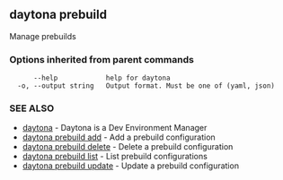 ## daytona prebuild

Manage prebuilds

### Options inherited from parent commands

```
      --help            help for daytona
  -o, --output string   Output format. Must be one of (yaml, json)
```

### SEE ALSO

* [daytona](daytona.md)	 - Daytona is a Dev Environment Manager
* [daytona prebuild add](daytona_prebuild_add.md)	 - Add a prebuild configuration
* [daytona prebuild delete](daytona_prebuild_delete.md)	 - Delete a prebuild configuration
* [daytona prebuild list](daytona_prebuild_list.md)	 - List prebuild configurations
* [daytona prebuild update](daytona_prebuild_update.md)	 - Update a prebuild configuration

